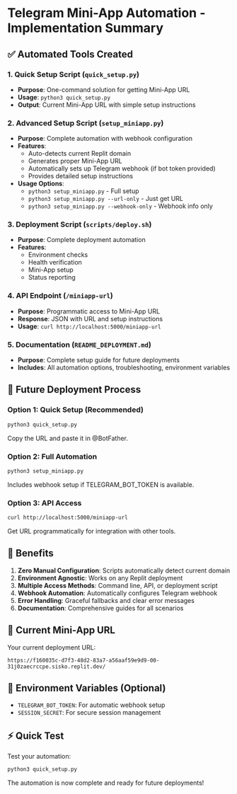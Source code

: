 # Telegram Mini-App Automation - Implementation Summary

## ✅ Automated Tools Created

### 1. **Quick Setup Script** (`quick_setup.py`)
- **Purpose**: One-command solution for getting Mini-App URL
- **Usage**: `python3 quick_setup.py`
- **Output**: Current Mini-App URL with simple setup instructions

### 2. **Advanced Setup Script** (`setup_miniapp.py`) 
- **Purpose**: Complete automation with webhook configuration
- **Features**:
  - Auto-detects current Replit domain
  - Generates proper Mini-App URL
  - Automatically sets up Telegram webhook (if bot token provided)
  - Provides detailed setup instructions
- **Usage Options**:
  - `python3 setup_miniapp.py` - Full setup
  - `python3 setup_miniapp.py --url-only` - Just get URL
  - `python3 setup_miniapp.py --webhook-only` - Webhook info only

### 3. **Deployment Script** (`scripts/deploy.sh`)
- **Purpose**: Complete deployment automation
- **Features**:
  - Environment checks
  - Health verification
  - Mini-App setup
  - Status reporting

### 4. **API Endpoint** (`/miniapp-url`)
- **Purpose**: Programmatic access to Mini-App URL
- **Response**: JSON with URL and setup instructions
- **Usage**: `curl http://localhost:5000/miniapp-url`

### 5. **Documentation** (`README_DEPLOYMENT.md`)
- **Purpose**: Complete setup guide for future deployments
- **Includes**: All automation options, troubleshooting, environment variables

## 🔄 Future Deployment Process

### **Option 1: Quick Setup (Recommended)**
```bash
python3 quick_setup.py
```
Copy the URL and paste it in @BotFather.

### **Option 2: Full Automation**
```bash
python3 setup_miniapp.py
```
Includes webhook setup if TELEGRAM_BOT_TOKEN is available.

### **Option 3: API Access**
```bash
curl http://localhost:5000/miniapp-url
```
Get URL programmatically for integration with other tools.

## 🎯 Benefits

1. **Zero Manual Configuration**: Scripts automatically detect current domain
2. **Environment Agnostic**: Works on any Replit deployment
3. **Multiple Access Methods**: Command line, API, or deployment script
4. **Webhook Automation**: Automatically configures Telegram webhook
5. **Error Handling**: Graceful fallbacks and clear error messages
6. **Documentation**: Comprehensive guides for all scenarios

## 📝 Current Mini-App URL

Your current deployment URL:
```
https://f160035c-d7f3-48d2-83a7-a56aaf59e9d9-00-31j0zaecrccpe.sisko.replit.dev/
```

## 🔧 Environment Variables (Optional)

- `TELEGRAM_BOT_TOKEN`: For automatic webhook setup
- `SESSION_SECRET`: For secure session management

## ⚡ Quick Test

Test your automation:
```bash
python3 quick_setup.py
```

The automation is now complete and ready for future deployments!